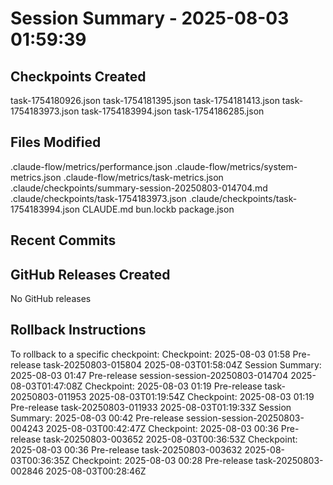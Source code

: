 # Session Summary - 2025-08-03 01:59:39

## Checkpoints Created
task-1754180926.json
task-1754181395.json
task-1754181413.json
task-1754183973.json
task-1754183994.json
task-1754186285.json

## Files Modified
.claude-flow/metrics/performance.json
.claude-flow/metrics/system-metrics.json
.claude-flow/metrics/task-metrics.json
.claude/checkpoints/summary-session-20250803-014704.md
.claude/checkpoints/task-1754183973.json
.claude/checkpoints/task-1754183994.json
CLAUDE.md
bun.lockb
package.json

## Recent Commits


## GitHub Releases Created
No GitHub releases

## Rollback Instructions
To rollback to a specific checkpoint:
Checkpoint: 2025-08-03 01:58	Pre-release	task-20250803-015804	2025-08-03T01:58:04Z
Session Summary: 2025-08-03 01:47	Pre-release	session-session-20250803-014704	2025-08-03T01:47:08Z
Checkpoint: 2025-08-03 01:19	Pre-release	task-20250803-011953	2025-08-03T01:19:54Z
Checkpoint: 2025-08-03 01:19	Pre-release	task-20250803-011933	2025-08-03T01:19:33Z
Session Summary: 2025-08-03 00:42	Pre-release	session-session-20250803-004243	2025-08-03T00:42:47Z
Checkpoint: 2025-08-03 00:36	Pre-release	task-20250803-003652	2025-08-03T00:36:53Z
Checkpoint: 2025-08-03 00:36	Pre-release	task-20250803-003632	2025-08-03T00:36:35Z
Checkpoint: 2025-08-03 00:28	Pre-release	task-20250803-002846	2025-08-03T00:28:46Z
